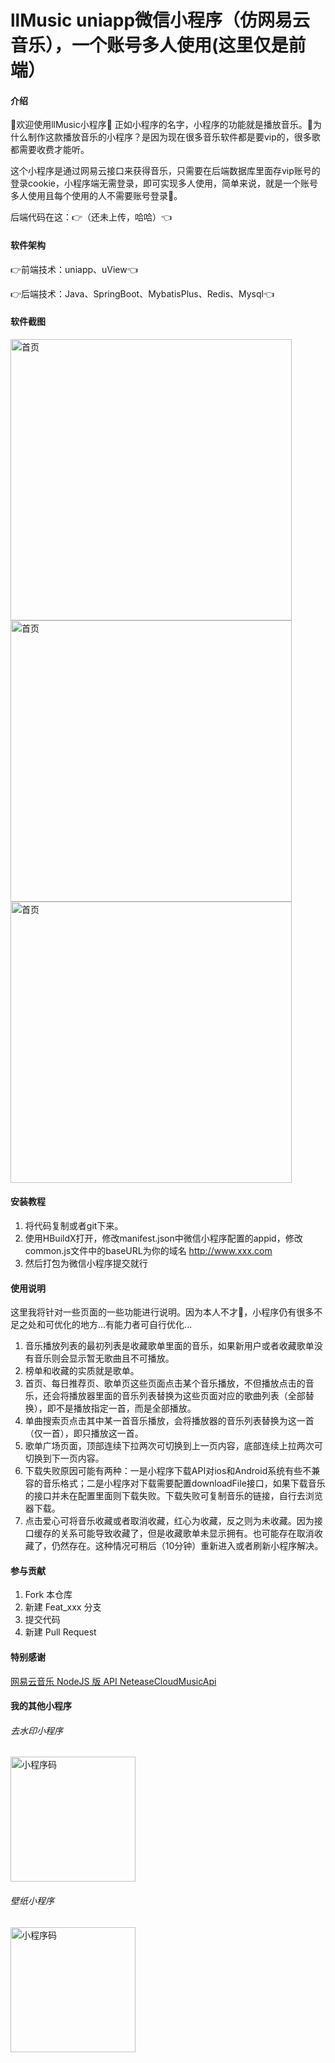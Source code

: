 # llMusic uniapp微信小程序（仿网易云音乐），一个账号多人使用(这里仅是前端）

#### 介绍
    
🤗欢迎使用llMusic小程序🤗 正如小程序的名字，小程序的功能就是播放音乐。🤔为什么制作这款播放音乐的小程序？是因为现在很多音乐软件都是要vip的，很多歌都需要收费才能听。

这个小程序是通过网易云接口来获得音乐，只需要在后端数据库里面存vip账号的登录cookie，小程序端无需登录，即可实现多人使用，简单来说，就是一个账号多人使用且每个使用的人不需要账号登录🥰。

后端代码在这：👉（还未上传，哈哈）👈

#### 软件架构

👉前端技术：uniapp、uView👈

👉后端技术：Java、SpringBoot、MybatisPlus、Redis、Mysql👈


#### 软件截图

<img src="https://gitee.com/Gulu_Lv/llmusic-uniapp-we/raw/master/%E5%B1%95%E7%A4%BA%E5%9B%BE/%7BA759D580-2E3B-4834-B25C-3C832C63967E%7D.png"  height="450" alt="首页"/>

<img src="https://gitee.com/Gulu_Lv/llmusic-uniapp-we/raw/master/%E5%B1%95%E7%A4%BA%E5%9B%BE/%7B2F652C79-CE6A-4a4b-A04D-15DDD2F26A20%7D.png"  height="450" alt="首页"/>

<img src="https://gitee.com/Gulu_Lv/llmusic-uniapp-we/raw/master/%E5%B1%95%E7%A4%BA%E5%9B%BE/%7B8FD1A552-68AD-49ff-9E75-E8AF50FD3E80%7D.png"  height="450" alt="首页"/>


#### 安装教程

1.  将代码复制或者git下来。
2.  使用HBuildX打开，修改manifest.json中微信小程序配置的appid，修改common.js文件中的baseURL为你的域名 http://www.xxx.com
3.  然后打包为微信小程序提交就行

#### 使用说明

这里我将针对一些页面的一些功能进行说明。因为本人不才🥺，小程序仍有很多不足之处和可优化的地方...有能力者可自行优化...
1. 音乐播放列表的最初列表是收藏歌单里面的音乐，如果新用户或者收藏歌单没有音乐则会显示暂无歌曲且不可播放。
2. 榜单和收藏的实质就是歌单。
3. 首页、每日推荐页、歌单页这些页面点击某个音乐播放，不但播放点击的音乐，还会将播放器里面的音乐列表替换为这些页面对应的歌曲列表（全部替换），即不是播放指定一首，而是全部播放。
4. 单曲搜索页点击其中某一首音乐播放，会将播放器的音乐列表替换为这一首（仅一首），即只播放这一首。
5. 歌单广场页面，顶部连续下拉两次可切换到上一页内容，底部连续上拉两次可切换到下一页内容。
6. 下载失败原因可能有两种：一是小程序下载API对ios和Android系统有些不兼容的音乐格式；二是小程序对下载需要配置downloadFile接口，如果下载音乐的接口并未在配置里面则下载失败。下载失败可复制音乐的链接，自行去浏览器下载。
7. 点击爱心可将音乐收藏或者取消收藏，红心为收藏，反之则为未收藏。因为接口缓存的关系可能导致收藏了，但是收藏歌单未显示拥有。也可能存在取消收藏了，仍然存在。这种情况可稍后（10分钟）重新进入或者刷新小程序解决。

#### 参与贡献

1.  Fork 本仓库
2.  新建 Feat_xxx 分支
3.  提交代码
4.  新建 Pull Request

#### 特别感谢

 [网易云音乐 NodeJS 版 API NeteaseCloudMusicApi](https://github.com/Binaryify/NeteaseCloudMusicApi)

#### 我的其他小程序

###### 去水印小程序

<img src="https://gitee.com/Gulu_Lv/universal-watermark-removal/raw/master/gh_2a0a366062cd_430.jpg" width="200" height="200" alt="小程序码"/>

 
###### 壁纸小程序

<img src="https://gitee.com/Gulu_Lv/wechat-wallpaper-mini-program/raw/master/%E5%9B%BE%E7%89%87/%E5%8F%96%E5%A3%81%E7%BA%B8.jpg" width="200" height="200" alt="小程序码"/>

